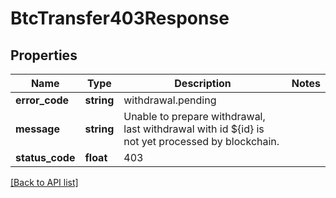 # BtcTransfer403Response

## Properties

Name | Type | Description | Notes
------------ | ------------- | ------------- | -------------
**error_code** | **string** | withdrawal.pending |
**message** | **string** | Unable to prepare withdrawal, last withdrawal with id ${id} is not yet processed by blockchain. |
**status_code** | **float** | 403 |

[[Back to API list]](../../README.md#api-endpoints)
